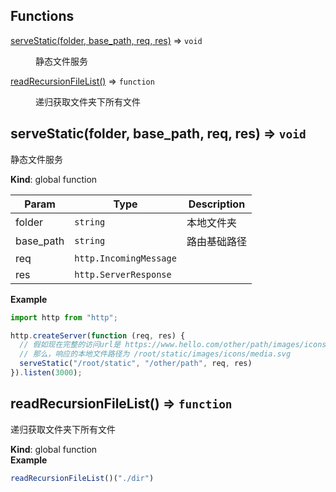 ## Functions

<dl>
<dt><a href="#serveStatic">serveStatic(folder, base_path, req, res)</a> ⇒ <code>void</code></dt>
<dd><p>静态文件服务</p>
</dd>
<dt><a href="#readRecursionFileList">readRecursionFileList()</a> ⇒ <code>function</code></dt>
<dd><p>递归获取文件夹下所有文件</p>
</dd>
</dl>

<a name="serveStatic"></a>

## serveStatic(folder, base_path, req, res) ⇒ <code>void</code>
静态文件服务

**Kind**: global function  

| Param | Type | Description |
| --- | --- | --- |
| folder | <code>string</code> | 本地文件夹 |
| base_path | <code>string</code> | 路由基础路径 |
| req | <code>http.IncomingMessage</code> |  |
| res | <code>http.ServerResponse</code> |  |

**Example**  
```js
import http from "http";

http.createServer(function (req, res) {
  // 假如现在完整的访问url是 https://www.hello.com/other/path/images/icons/media.svg
  // 那么，响应的本地文件路径为 /root/static/images/icons/media.svg
  serveStatic("/root/static", "/other/path", req, res)
}).listen(3000);
```
<a name="readRecursionFileList"></a>

## readRecursionFileList() ⇒ <code>function</code>
递归获取文件夹下所有文件

**Kind**: global function  
**Example**  
```js
readRecursionFileList()("./dir")
```
